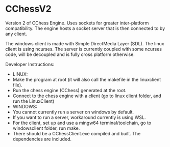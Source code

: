 # CChessV2

Version 2 of CChess Engine.
Uses sockets for greater inter-platform compatibility. The engine hosts a socket server that is then connected to by any client.

The windows client is made with Simple DirectMedia Layer (SDL).
The linux client is using ncurses.
The server is currently coupled with some ncurses code, will be decoupled and is fully cross platform otherwise.

Developer Instructions:
- LINUX:
- Make the program at root (it will also call the makefile in the linuxclient file).
- Run the chess engine (CChess) generated at the root.
- Connect to the chess engine with a client (go to linux client folder, and run the LinuxClient)
- WINDOWS:
- You cannot currently run a server on windows by default.
- If you want to run a server, workaround currently is using WSL.
- For the client, set up and use a mingw64 terminal/toolchain, go to windowsclient folder, run make.
- There should be a CChessClient.exe compiled and built. The dependencies are included. 
